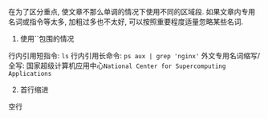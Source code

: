 在为了区分重点, 使文章不那么单调的情况下使用不同的区域段. 如果文章内专用名词或指令等太多, 加粗过多也不太好, 可以按照重要程度适量忽略某些名词.

1. 使用\`\`包围的情况

行内引用短指令: `ls`
行内引用长命令: `ps aux | grep 'nginx'`
外文专用名词缩写/全写: 国家超级计算机应用中心`National Center for Supercomputing Applications`

2. 首行缩进

空行
